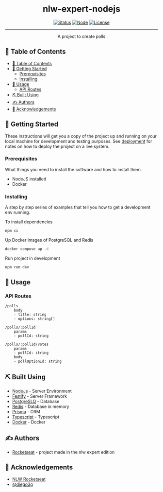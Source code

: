 <h1 align="center">nlw-expert-nodejs</h1>

<div align="center">

[![Status](https://img.shields.io/badge/status-active-success.svg)]()
[![Node](https://img.shields.io/badge/-Node.js-808080?logo=node.js&colorA=404040&logoColor=66cc33)](https://nodejs.org/en)
[![License](https://img.shields.io/badge/license-MIT-blue.svg)](/LICENSE)

</div>

---

<p align="center">
A project to create polls
    <br>
</p>

## 📝 Table of Contents

- [📝 Table of Contents](#-table-of-contents)
- [🏁 Getting Started ](#-getting-started-)
  - [Prerequisites](#prerequisites)
  - [Installing](#installing)
- [🎈 Usage ](#-usage-)
  - [API Routes](#api-routes)
- [⛏️ Built Using ](#️-built-using-)
- [✍️ Authors ](#️-authors-)
- [🎉 Acknowledgements ](#-acknowledgements-)

## 🏁 Getting Started <a name = "getting_started"></a>

These instructions will get you a copy of the project up and running on your local machine for development and testing purposes. See [deployment](#deployment) for notes on how to deploy the project on a live system.

### Prerequisites

What things you need to install the software and how to install them.

- NodeJS installed
- Docker



### Installing

A step by step series of examples that tell you how to get a development env running.

To install dependencies

```bash
npm ci
```

Up Docker images of PostgreSQL and Redis

```bash
docker compose up -d
```

Run project in development

```bash
npm run dev
```

## 🎈 Usage <a name="usage"></a>

### API Routes

    /polls
        body
        - title: string
        - options: string[]

    /polls/:pollId
        params
        - pollId: string

    /polls/:pollId/votes
        params
        - pollId: string
        body
        - pollOptionId: string

## ⛏️ Built Using <a name = "built_using"></a>

- [NodeJs](https://nodejs.org/en/) - Server Environment
- [Festify](https://fastify.dev/) - Server Framework
- [PostgreSLQ](https://www.postgresql.org/) - Database
- [Redis](https://redis.io/) - Database in memory
- [Prisma](https://www.prisma.io/) - ORM
- [Typescript](https://www.typescriptlang.org/) - Typescript
- [Docker](https://www.docker.com/) - Docker

## ✍️ Authors <a name = "authors"></a>

- [Rocketseat](https://app.rocketseat.com.br/) - project made in the nlw expert edition

## 🎉 Acknowledgements <a name = "acknowledgement"></a>

- [NLW Rocketseat](https://app.rocketseat.com.br/)
- [@diego3g](https://github.com/diego3g)
